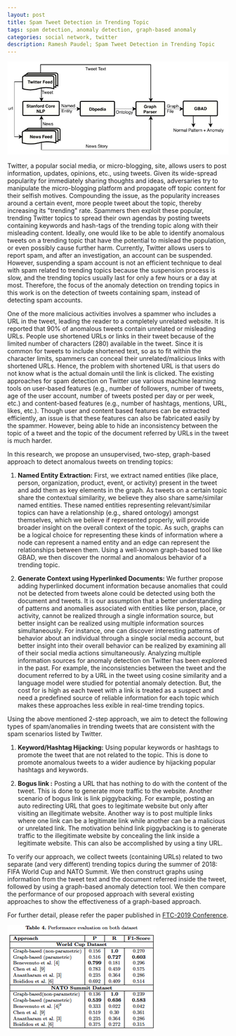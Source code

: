 ```yaml
---
layout: post
title: Spam Tweet Detection in Trending Topic
tags: spam detection, anomaly detection, graph-based anomaly
categories: social network, twitter
description: Ramesh Paudel; Spam Tweet Detection in Trending Topic
---
```


<div class="topimage">
    <a href="../assets/pics/Architecture.pdf">
        <img src="../assets/pics/Architecture.pdf"
              title="Spam on trending tweet" alt="Spam on trending tweet"/></a>
    </div>

Twitter, a popular social media, or micro-blogging, site, allows users to post
information, updates, opinions, etc., using tweets. Given its wide-spread popularity
for immediately sharing thoughts and ideas, adversaries try to manipulate
the micro-blogging platform and propagate off topic content for their selfish motives.
Compounding the issue, as the popularity increases around a certain
event, more people tweet about the topic, thereby increasing its "trending" rate.
Spammers then exploit these popular, trending Twitter topics to spread their
own agendas by posting tweets containing keywords and hash-tags of the trending
topic along with their misleading content. Ideally, one would like to be able to
identify anomalous tweets on a trending topic that have the potential to mislead
the population, or even possibly cause further harm. Currently, Twitter allows
users to report spam, and after an investigation, an account can be suspended.
However, suspending a spam account is not an efficient technique to deal with
spam related to trending topics because the suspension process is slow, and the
trending topics usually last for only a few hours or a day at most. Therefore,
the focus of the anomaly detection on trending topics in this work is on the
detection of tweets containing spam, instead of detecting spam accounts.

One of the more malicious activities involves a spammer who includes a URL
in the tweet, leading the reader to a completely unrelated website. It is reported
that 90% of anomalous tweets contain unrelated or misleading URLs.
People use shortened URLs or links in their tweet because of the limited number
of characters (280) available in the tweet. Since it is common for tweets to include
shortened text, so as to fit within the character limits, spammers can conceal
their unrelated/malicious links with shortened URLs. Hence, the problem with
shortened URL is that users do not know what is the actual domain until the link
is clicked. The existing approaches for spam detection on Twitter use various
machine learning tools on user-based features (e.g., number of followers, number
of tweets, age of the user account, number of tweets posted per day or per week,
etc.) and content-based features (e.g., number of hashtags, mentions, URL, likes,
etc.). Though user and content based features can be
extracted efficiently, an issue is that these features can also be fabricated easily
by the spammer. However, being able to hide an inconsistency between
the topic of a tweet and the topic of the document referred by URLs in the tweet
is much harder.

In this research, we propose an unsupervised, two-step, graph-based approach
to detect anomalous tweets on trending topics:

1. **Named Entity Extraction:** First, we extract named entities (like place, person, organization, product, event, or activity) present in the tweet and add them as key elements in the graph. As tweets on a certain topic share
the contextual similarity, we believe they also share same/similar named entities.
These named entities representing relevant/similar topics can have a relationship
(e.g., shared ontology) amongst themselves, which we believe if represented
properly, will provide broader insight on the overall context of the topic. As such,
graphs can be a logical choice for representing these kinds of information where
a node can represent a named entity and an edge can represent the relationships
between them. Using a well-known graph-based tool like GBAD, we
then discover the normal and anomalous behavior of a trending topic. 

2. **Generate Context using Hyperlinked Documents:** We further propose adding hyperlinked document information because anomalies that could not be detected from tweets alone could be detected using both the document
and tweets. It is our assumption that a better understanding of patterns
and anomalies associated with entities like person, place, or activity, cannot be
realized through a single information source, but better insight can be realized
using multiple information sources simultaneously. For instance, one can discover
interesting patterns of behavior about an individual through a single social media
account, but better insight into their overall behavior can be realized by
examining all of their social media actions simultaneously. Analyzing multiple
information sources for anomaly detection on Twitter has been explored in the
past. For example, the inconsistencies between the tweet and the document referred
to by a URL in the tweet using cosine similarity and a language model
were studied for potential anomaly detection. But, the cost for is high
as each tweet with a link is treated as a suspect and need a predefined source
of reliable information for each topic which makes these approaches less 
exible in real-time trending topics.

Using the above mentioned 2-step approach, we aim to detect the following
types of spam/anomalies in trending tweets that are consistent with the spam
scenarios listed by Twitter.

1. **Keyword/Hashtag Hijacking:** Using popular keywords or hashtags to promote the tweet that are not related to the topic. This is done to promote anomalous tweets to a wider audience by hijacking popular hashtags and
keywords.

2. **Bogus link :** Posting a URL that has nothing to do with the content of the tweet. This is done to generate more traffic to the website. Another scenario of bogus link is link piggybacking. For example, posting an auto redirecting URL that goes to legitimate website but only after visiting an illegitimate website. Another way is to post multiple links where one link can be a legitimate link while another can be a malicious or unrelated link. The motivation behind link piggybacking is to generate traffic to the illegitimate website by concealing the link inside a legitimate website. This can also be accomplished by using a tiny URL.

To verify our approach, we collect tweets (containing URLs) related to two
separate (and very different) trending topics during the summer of 2018: FIFA
World Cup and NATO Summit. We then construct graphs using information
from the tweet text and the document referred inside the tweet, followed by using
a graph-based anomaly detection tool. We then compare the performance of our
proposed approach with several existing approaches to show the effectiveness of
a graph-based approach.

For further detail, please refer the paper published in [FTC-2019 Conference](https://rpaudel42.github.io/assets/Spam_detection_in_trending_topic.pdf).



<div class="topimage">
    <a href="../assets/spam_tweet.png">
        <img src="../assets/spam_tweet.png"
              title="Result Spam tweet" alt="Result Spam tweet"/></a>
</div>
